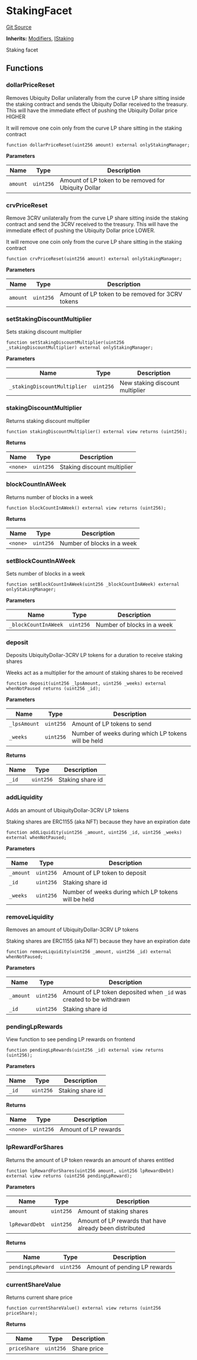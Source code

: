 # StakingFacet
[Git Source](https://github.com/ubiquity/ubiquity-dollar/blob/8b2c9690f3164db342fb36c8c2d81e473eac504b/src/dollar/facets/StakingFacet.sol)

**Inherits:**
[Modifiers](/src/dollar/libraries/LibAppStorage.sol/contract.Modifiers.md), [IStaking](/src/dollar/interfaces/IStaking.sol/interface.IStaking.md)

Staking facet


## Functions
### dollarPriceReset

Removes Ubiquity Dollar unilaterally from the curve LP share sitting inside
the staking contract and sends the Ubiquity Dollar received to the treasury. This will
have the immediate effect of pushing the Ubiquity Dollar price HIGHER

It will remove one coin only from the curve LP share sitting in the staking contract


```solidity
function dollarPriceReset(uint256 amount) external onlyStakingManager;
```
**Parameters**

|Name|Type|Description|
|----|----|-----------|
|`amount`|`uint256`|Amount of LP token to be removed for Ubiquity Dollar|


### crvPriceReset

Remove 3CRV unilaterally from the curve LP share sitting inside
the staking contract and send the 3CRV received to the treasury. This will
have the immediate effect of pushing the Ubiquity Dollar price LOWER.

It will remove one coin only from the curve LP share sitting in the staking contract


```solidity
function crvPriceReset(uint256 amount) external onlyStakingManager;
```
**Parameters**

|Name|Type|Description|
|----|----|-----------|
|`amount`|`uint256`|Amount of LP token to be removed for 3CRV tokens|


### setStakingDiscountMultiplier

Sets staking discount multiplier


```solidity
function setStakingDiscountMultiplier(uint256 _stakingDiscountMultiplier) external onlyStakingManager;
```
**Parameters**

|Name|Type|Description|
|----|----|-----------|
|`_stakingDiscountMultiplier`|`uint256`|New staking discount multiplier|


### stakingDiscountMultiplier

Returns staking discount multiplier


```solidity
function stakingDiscountMultiplier() external view returns (uint256);
```
**Returns**

|Name|Type|Description|
|----|----|-----------|
|`<none>`|`uint256`|Staking discount multiplier|


### blockCountInAWeek

Returns number of blocks in a week


```solidity
function blockCountInAWeek() external view returns (uint256);
```
**Returns**

|Name|Type|Description|
|----|----|-----------|
|`<none>`|`uint256`|Number of blocks in a week|


### setBlockCountInAWeek

Sets number of blocks in a week


```solidity
function setBlockCountInAWeek(uint256 _blockCountInAWeek) external onlyStakingManager;
```
**Parameters**

|Name|Type|Description|
|----|----|-----------|
|`_blockCountInAWeek`|`uint256`|Number of blocks in a week|


### deposit

Deposits UbiquityDollar-3CRV LP tokens for a duration to receive staking shares

Weeks act as a multiplier for the amount of staking shares to be received


```solidity
function deposit(uint256 _lpsAmount, uint256 _weeks) external whenNotPaused returns (uint256 _id);
```
**Parameters**

|Name|Type|Description|
|----|----|-----------|
|`_lpsAmount`|`uint256`|Amount of LP tokens to send|
|`_weeks`|`uint256`|Number of weeks during which LP tokens will be held|

**Returns**

|Name|Type|Description|
|----|----|-----------|
|`_id`|`uint256`|Staking share id|


### addLiquidity

Adds an amount of UbiquityDollar-3CRV LP tokens

Staking shares are ERC1155 (aka NFT) because they have an expiration date


```solidity
function addLiquidity(uint256 _amount, uint256 _id, uint256 _weeks) external whenNotPaused;
```
**Parameters**

|Name|Type|Description|
|----|----|-----------|
|`_amount`|`uint256`|Amount of LP token to deposit|
|`_id`|`uint256`|Staking share id|
|`_weeks`|`uint256`|Number of weeks during which LP tokens will be held|


### removeLiquidity

Removes an amount of UbiquityDollar-3CRV LP tokens

Staking shares are ERC1155 (aka NFT) because they have an expiration date


```solidity
function removeLiquidity(uint256 _amount, uint256 _id) external whenNotPaused;
```
**Parameters**

|Name|Type|Description|
|----|----|-----------|
|`_amount`|`uint256`|Amount of LP token deposited when `_id` was created to be withdrawn|
|`_id`|`uint256`|Staking share id|


### pendingLpRewards

View function to see pending LP rewards on frontend


```solidity
function pendingLpRewards(uint256 _id) external view returns (uint256);
```
**Parameters**

|Name|Type|Description|
|----|----|-----------|
|`_id`|`uint256`|Staking share id|

**Returns**

|Name|Type|Description|
|----|----|-----------|
|`<none>`|`uint256`|Amount of LP rewards|


### lpRewardForShares

Returns the amount of LP token rewards an amount of shares entitled


```solidity
function lpRewardForShares(uint256 amount, uint256 lpRewardDebt) external view returns (uint256 pendingLpReward);
```
**Parameters**

|Name|Type|Description|
|----|----|-----------|
|`amount`|`uint256`|Amount of staking shares|
|`lpRewardDebt`|`uint256`|Amount of LP rewards that have already been distributed|

**Returns**

|Name|Type|Description|
|----|----|-----------|
|`pendingLpReward`|`uint256`|Amount of pending LP rewards|


### currentShareValue

Returns current share price


```solidity
function currentShareValue() external view returns (uint256 priceShare);
```
**Returns**

|Name|Type|Description|
|----|----|-----------|
|`priceShare`|`uint256`|Share price|


